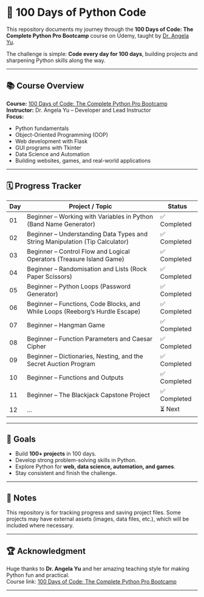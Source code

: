 # 🐍 100 Days of Python Code

This repository documents my journey through the **100 Days of Code: The Complete Python Pro Bootcamp** course on Udemy, taught by [Dr. Angela Yu](https://www.udemy.com/course/100-days-of-code/).

The challenge is simple: **Code every day for 100 days**, building projects and sharpening Python skills along the way.

---

## 📚 Course Overview

**Course:** [100 Days of Code: The Complete Python Pro Bootcamp](https://www.udemy.com/course/100-days-of-code/)  
**Instructor:** Dr. Angela Yu – Developer and Lead Instructor  
**Focus:**

- Python fundamentals
- Object-Oriented Programming (OOP)
- Web development with Flask
- GUI programs with Tkinter
- Data Science and Automation
- Building websites, games, and real-world applications

---

## 🗓 Progress Tracker

| Day | Project / Topic                                                              | Status       |
| --- | ---------------------------------------------------------------------------- | ------------ |
| 01  | Beginner – Working with Variables in Python (Band Name Generator)            | ✅ Completed |
| 02  | Beginner – Understanding Data Types and String Manipulation (Tip Calculator) | ✅ Completed |
| 03  | Beginner – Control Flow and Logical Operators (Treasure Island Game)         | ✅ Completed |
| 04  | Beginner – Randomisation and Lists (Rock Paper Scissors)                     | ✅ Completed |
| 05  | Beginner – Python Loops (Password Generator)                                 | ✅ Completed |
| 06  | Beginner – Functions, Code Blocks, and While Loops (Reeborg’s Hurdle Escape) | ✅ Completed |
| 07  | Beginner – Hangman Game                                                      | ✅ Completed |
| 08  | Beginner – Function Parameters and Caesar Cipher                             | ✅ Completed |
| 09  | Beginner – Dictionaries, Nesting, and the Secret Auction Program             | ✅ Completed |
| 10  | Beginner – Functions and Outputs                                             | ✅ Completed |
| 11  | Beginner – The Blackjack Capstone Project                                    | ✅ Completed |
| 12  | ...                                                                          | ⏳ Next      |

---

## 🎯 Goals

- Build **100+ projects** in 100 days.
- Develop strong problem-solving skills in Python.
- Explore Python for **web, data science, automation, and games**.
- Stay consistent and finish the challenge.

---

## 📌 Notes

This repository is for tracking progress and saving project files. Some projects may have external assets (images, data files, etc.), which will be included where necessary.

---

## 🏆 Acknowledgment

Huge thanks to **Dr. Angela Yu** and her amazing teaching style for making Python fun and practical.  
Course link: [100 Days of Code: The Complete Python Pro Bootcamp](https://www.udemy.com/course/100-days-of-code/)

---
